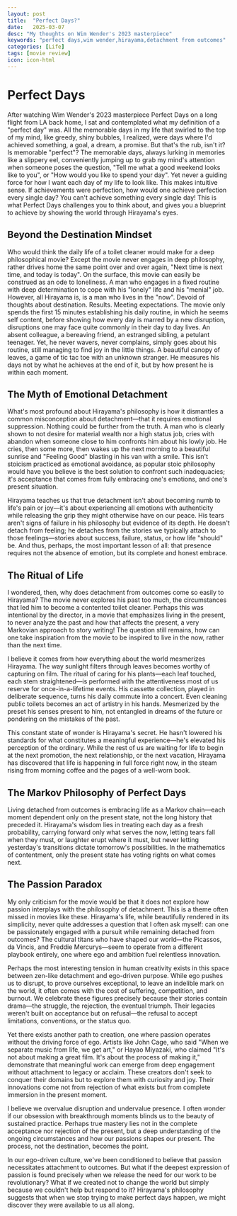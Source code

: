```yaml
---
layout: post
title:  "Perfect Days?"
date:   2025-03-07
desc: "My thoughts on Wim Wender's 2023 masterpiece"
keywords: "perfect days,wim wender,hirayama,detachment from outcomes"
categories: [Life]
tags: [movie review]
icon: icon-html
---
```


# Perfect Days

After watching Wim Wender's 2023 masterpiece Perfect Days on a long flight from LA back home, I sat and contemplated what my definition of a "perfect day" was. All the memorable days in my life that swirled to the top of my mind, like greedy, shiny bubbles, I realized, were days where I'd achieved something, a goal, a dream, a promise. But that's the rub, isn't it? Is memorable "perfect"? The memorable days, always lurking in memories like a slippery eel, conveniently jumping up to grab my mind's attention when someone poses the question, "Tell me what a good weekend looks like to you", or "How would you like to spend your day". Yet never a guiding force for how I want each day of my life to look like. This makes intuitive sense. If achievements were perfection, how would one achieve perfection every single day? You can't achieve something every single day! This is what Perfect Days challenges you to think about, and gives you a blueprint to achieve by showing the world through Hirayama's eyes.

## Beyond the Destination Mindset

Who would think the daily life of a toilet cleaner would make for a deep philosophical movie? Except the movie never engages in deep philosophy, rather drives home the same point over and over again, "Next time is next time, and today is today". On the surface, this movie can easily be construed as an ode to loneliness. A man who engages in a fixed routine with deep determination to cope with his "lonely" life and his "menial" job. However, all Hirayama is, is a man who lives in the "now". Devoid of thoughts about destination. Results. Meeting expectations. The movie only spends the first 15 minutes establishing his daily routine, in which he seems self content, before showing how every day is marred by a new disruption, disruptions one may face quite commonly in their day to day lives. An absent colleague, a bereaving friend, an estranged sibling, a petulant teenager. Yet, he never wavers, never complains, simply goes about his routine, still managing to find joy in the little things. A beautiful canopy of leaves, a game of tic tac toe with an unknown stranger. He measures his days not by what he achieves at the end of it, but by how present he is within each moment.

## The Myth of Emotional Detachment

What's most profound about Hirayama's philosophy is how it dismantles a common misconception about detachment—that it requires emotional suppression. Nothing could be further from the truth. A man who is clearly shown to not desire for material wealth nor a high status job, cries with abandon when someone close to him confronts him about his lowly job. He cries, then some more, then wakes up the next morning to a beautiful sunrise and "Feeling Good" blasting in his van with a smile. This isn't stoicism practiced as emotional avoidance, as popular stoic philosophy would have you believe is the best solution to confront such inadequacies; it's acceptance that comes from fully embracing one's emotions, and one's present situation.

Hirayama teaches us that true detachment isn't about becoming numb to life's pain or joy—it's about experiencing all emotions with authenticity while releasing the grip they might otherwise have on our peace. His tears aren't signs of failure in his philosophy but evidence of its depth. He doesn't detach from feeling; he detaches from the stories we typically attach to those feelings—stories about success, failure, status, or how life "should" be. And thus, perhaps, the most important lesson of all: that presence requires not the absence of emotion, but its complete and honest embrace.

## The Ritual of Life

I wondered, then, why does detachment from outcomes come so easily to Hirayama? The movie never explores his past too much, the circumstances that led him to become a contented toilet cleaner. Perhaps this was intentional by the director, in a movie that emphasizes living in the present, to never analyze the past and how that affects the present, a very Markovian approach to story writing! The question still remains, how can one take inspiration from the movie to be inspired to live in the now, rather than the next time.

I believe it comes from how everything about the world mesmerizes Hirayama. The way sunlight filters through leaves becomes worthy of capturing on film. The ritual of caring for his plants—each leaf touched, each stem straightened—is performed with the attentiveness most of us reserve for once-in-a-lifetime events. His cassette collection, played in deliberate sequence, turns his daily commute into a concert. Even cleaning public toilets becomes an act of artistry in his hands. Mesmerized by the preset his senses present to him, not entangled in dreams of the future or pondering on the mistakes of the past.

This constant state of wonder is Hirayama's secret. He hasn't lowered his standards for what constitutes a meaningful experience—he's elevated his perception of the ordinary. While the rest of us are waiting for life to begin at the next promotion, the next relationship, or the next vacation, Hirayama has discovered that life is happening in full force right now, in the steam rising from morning coffee and the pages of a well-worn book.

## The Markov Philosophy of Perfect Days

Living detached from outcomes is embracing life as a Markov chain—each moment dependent only on the present state, not the long history that preceded it. Hirayama's wisdom lies in treating each day as a fresh probability, carrying forward only what serves the now, letting tears fall when they must, or laughter erupt where it must, but never letting yesterday's transitions dictate tomorrow's possibilities. In the mathematics of contentment, only the present state has voting rights on what comes next.

## The Passion Paradox

My only criticism for the movie would be that it does not explore how passion interplays with the philosophy of detachment. This is a theme often missed in movies like these. Hirayama's life, while beautifully rendered in its simplicity, never quite addresses a question that I often ask myself: can one be passionately engaged with a pursuit while remaining detached from outcomes? The cultural titans who have shaped our world—the Picassos, da Vincis, and Freddie Mercurys—seem to operate from a different playbook entirely, one where ego and ambition fuel relentless innovation.

Perhaps the most interesting tension in human creativity exists in this space between zen-like detachment and ego-driven purpose. While ego pushes us to disrupt, to prove ourselves exceptional, to leave an indelible mark on the world, it often comes with the cost of suffering, competition, and burnout. We celebrate these figures precisely because their stories contain drama—the struggle, the rejection, the eventual triumph. Their legacies weren't built on acceptance but on refusal—the refusal to accept limitations, conventions, or the status quo.

Yet there exists another path to creation, one where passion operates without the driving force of ego. Artists like John Cage, who said "When we separate music from life, we get art," or Hayao Miyazaki, who claimed "It's not about making a great film. It's about the process of making it," demonstrate that meaningful work can emerge from deep engagement without attachment to legacy or acclaim. These creators don't seek to conquer their domains but to explore them with curiosity and joy. Their innovations come not from rejection of what exists but from complete immersion in the present moment.

I believe we overvalue disruption and undervalue presence. I often wonder if our obsession with breakthrough moments blinds us to the beauty of sustained practice. Perhaps true mastery lies not in the complete acceptance nor rejection of the present, but a deep understanding of the ongoing circumstances and how our passions shapes our present. The process, not the destination, becomes the point.

In our ego-driven culture, we've been conditioned to believe that passion necessitates attachment to outcomes. But what if the deepest expression of passion is found precisely when we release the need for our work to be revolutionary? What if we created not to change the world but simply because we couldn't help but respond to it? Hirayama's philosophy suggests that when we stop trying to make perfect days happen, we might discover they were available to us all along.​​​​​​​​​​​​​​​​